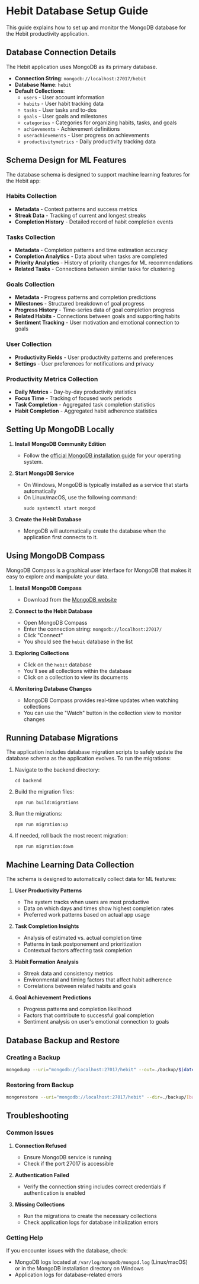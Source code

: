 # Hebit Database Setup Guide

This guide explains how to set up and monitor the MongoDB database for the Hebit productivity application.

## Database Connection Details

The Hebit application uses MongoDB as its primary database.

- **Connection String**: `mongodb://localhost:27017/hebit`
- **Database Name**: `hebit`
- **Default Collections**:
  - `users` - User account information
  - `habits` - User habit tracking data
  - `tasks` - User tasks and to-dos
  - `goals` - User goals and milestones
  - `categories` - Categories for organizing habits, tasks, and goals
  - `achievements` - Achievement definitions
  - `userachievements` - User progress on achievements
  - `productivitymetrics` - Daily productivity tracking data

## Schema Design for ML Features

The database schema is designed to support machine learning features for the Hebit app:

### Habits Collection
- **Metadata** - Context patterns and success metrics
- **Streak Data** - Tracking of current and longest streaks
- **Completion History** - Detailed record of habit completion events

### Tasks Collection
- **Metadata** - Completion patterns and time estimation accuracy
- **Completion Analytics** - Data about when tasks are completed
- **Priority Analytics** - History of priority changes for ML recommendations
- **Related Tasks** - Connections between similar tasks for clustering

### Goals Collection
- **Metadata** - Progress patterns and completion predictions
- **Milestones** - Structured breakdown of goal progress
- **Progress History** - Time-series data of goal completion progress
- **Related Habits** - Connections between goals and supporting habits
- **Sentiment Tracking** - User motivation and emotional connection to goals

### User Collection
- **Productivity Fields** - User productivity patterns and preferences
- **Settings** - User preferences for notifications and privacy

### Productivity Metrics Collection
- **Daily Metrics** - Day-by-day productivity statistics
- **Focus Time** - Tracking of focused work periods
- **Task Completion** - Aggregated task completion statistics
- **Habit Completion** - Aggregated habit adherence statistics

## Setting Up MongoDB Locally

1. **Install MongoDB Community Edition**
   - Follow the [official MongoDB installation guide](https://docs.mongodb.com/manual/administration/install-community/) for your operating system.

2. **Start MongoDB Service**
   - On Windows, MongoDB is typically installed as a service that starts automatically
   - On Linux/macOS, use the following command:
     ```
     sudo systemctl start mongod
     ```

3. **Create the Hebit Database**
   - MongoDB will automatically create the database when the application first connects to it.

## Using MongoDB Compass

MongoDB Compass is a graphical user interface for MongoDB that makes it easy to explore and manipulate your data.

1. **Install MongoDB Compass**
   - Download from the [MongoDB website](https://www.mongodb.com/products/compass)

2. **Connect to the Hebit Database**
   - Open MongoDB Compass
   - Enter the connection string: `mongodb://localhost:27017/`
   - Click "Connect"
   - You should see the `hebit` database in the list

3. **Exploring Collections**
   - Click on the `hebit` database
   - You'll see all collections within the database
   - Click on a collection to view its documents

4. **Monitoring Database Changes**
   - MongoDB Compass provides real-time updates when watching collections
   - You can use the "Watch" button in the collection view to monitor changes

## Running Database Migrations

The application includes database migration scripts to safely update the database schema as the application evolves. To run the migrations:

1. Navigate to the backend directory:
   ```
   cd backend
   ```

2. Build the migration files:
   ```
   npm run build:migrations
   ```

3. Run the migrations:
   ```
   npm run migration:up
   ```

4. If needed, roll back the most recent migration:
   ```
   npm run migration:down
   ```

## Machine Learning Data Collection

The schema is designed to automatically collect data for ML features:

1. **User Productivity Patterns**
   - The system tracks when users are most productive
   - Data on which days and times show highest completion rates
   - Preferred work patterns based on actual app usage

2. **Task Completion Insights**
   - Analysis of estimated vs. actual completion time
   - Patterns in task postponement and prioritization
   - Contextual factors affecting task completion

3. **Habit Formation Analysis**
   - Streak data and consistency metrics
   - Environmental and timing factors that affect habit adherence
   - Correlations between related habits and goals

4. **Goal Achievement Predictions**
   - Progress patterns and completion likelihood
   - Factors that contribute to successful goal completion
   - Sentiment analysis on user's emotional connection to goals

## Database Backup and Restore

### Creating a Backup

```bash
mongodump --uri="mongodb://localhost:27017/hebit" --out=./backup/$(date +%Y-%m-%d)
```

### Restoring from Backup

```bash
mongorestore --uri="mongodb://localhost:27017/hebit" --dir=./backup/[backup-date]/hebit
```

## Troubleshooting

### Common Issues

1. **Connection Refused**
   - Ensure MongoDB service is running
   - Check if the port 27017 is accessible

2. **Authentication Failed**
   - Verify the connection string includes correct credentials if authentication is enabled

3. **Missing Collections**
   - Run the migrations to create the necessary collections
   - Check application logs for database initialization errors

### Getting Help

If you encounter issues with the database, check:
- MongoDB logs located at `/var/log/mongodb/mongod.log` (Linux/macOS) or in the MongoDB installation directory on Windows
- Application logs for database-related errors 